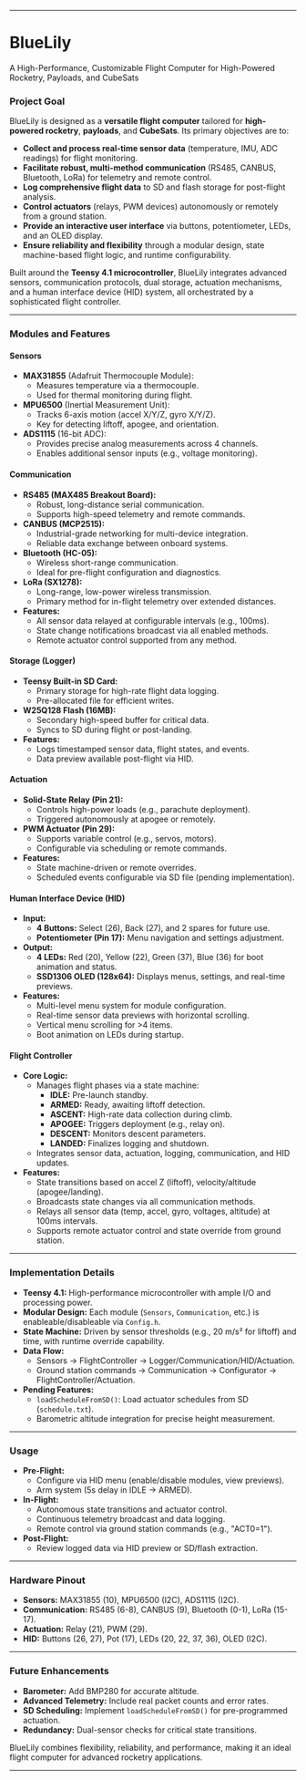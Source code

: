 
---

# BlueLily
A High-Performance, Customizable Flight Computer for High-Powered Rocketry, Payloads, and CubeSats

### **Project Goal**
BlueLily is designed as a **versatile flight computer** tailored for **high-powered rocketry**, **payloads**, and **CubeSats**. Its primary objectives are to:
- **Collect and process real-time sensor data** (temperature, IMU, ADC readings) for flight monitoring.
- **Facilitate robust, multi-method communication** (RS485, CANBUS, Bluetooth, LoRa) for telemetry and remote control.
- **Log comprehensive flight data** to SD and flash storage for post-flight analysis.
- **Control actuators** (relays, PWM devices) autonomously or remotely from a ground station.
- **Provide an interactive user interface** via buttons, potentiometer, LEDs, and an OLED display.
- **Ensure reliability and flexibility** through a modular design, state machine-based flight logic, and runtime configurability.

Built around the **Teensy 4.1 microcontroller**, BlueLily integrates advanced sensors, communication protocols, dual storage, actuation mechanisms, and a human interface device (HID) system, all orchestrated by a sophisticated flight controller.

---

### **Modules and Features**

#### **Sensors**
- **MAX31855** (Adafruit Thermocouple Module):
  - Measures temperature via a thermocouple.
  - Used for thermal monitoring during flight.
- **MPU6500** (Inertial Measurement Unit):
  - Tracks 6-axis motion (accel X/Y/Z, gyro X/Y/Z).
  - Key for detecting liftoff, apogee, and orientation.
- **ADS1115** (16-bit ADC):
  - Provides precise analog measurements across 4 channels.
  - Enables additional sensor inputs (e.g., voltage monitoring).

#### **Communication**
- **RS485 (MAX485 Breakout Board):**
  - Robust, long-distance serial communication.
  - Supports high-speed telemetry and remote commands.
- **CANBUS (MCP2515):**
  - Industrial-grade networking for multi-device integration.
  - Reliable data exchange between onboard systems.
- **Bluetooth (HC-05):**
  - Wireless short-range communication.
  - Ideal for pre-flight configuration and diagnostics.
- **LoRa (SX1278):**
  - Long-range, low-power wireless transmission.
  - Primary method for in-flight telemetry over extended distances.
- **Features:**
  - All sensor data relayed at configurable intervals (e.g., 100ms).
  - State change notifications broadcast via all enabled methods.
  - Remote actuator control supported from any method.

#### **Storage (Logger)**
- **Teensy Built-in SD Card:**
  - Primary storage for high-rate flight data logging.
  - Pre-allocated file for efficient writes.
- **W25Q128 Flash (16MB):**
  - Secondary high-speed buffer for critical data.
  - Syncs to SD during flight or post-landing.
- **Features:**
  - Logs timestamped sensor data, flight states, and events.
  - Data preview available post-flight via HID.

#### **Actuation**
- **Solid-State Relay (Pin 21):**
  - Controls high-power loads (e.g., parachute deployment).
  - Triggered autonomously at apogee or remotely.
- **PWM Actuator (Pin 29):**
  - Supports variable control (e.g., servos, motors).
  - Configurable via scheduling or remote commands.
- **Features:**
  - State machine-driven or remote overrides.
  - Scheduled events configurable via SD file (pending implementation).

#### **Human Interface Device (HID)**
- **Input:**
  - **4 Buttons:** Select (26), Back (27), and 2 spares for future use.
  - **Potentiometer (Pin 17):** Menu navigation and settings adjustment.
- **Output:**
  - **4 LEDs:** Red (20), Yellow (22), Green (37), Blue (36) for boot animation and status.
  - **SSD1306 OLED (128x64):** Displays menus, settings, and real-time previews.
- **Features:**
  - Multi-level menu system for module configuration.
  - Real-time sensor data previews with horizontal scrolling.
  - Vertical menu scrolling for >4 items.
  - Boot animation on LEDs during startup.

#### **Flight Controller**
- **Core Logic:**
  - Manages flight phases via a state machine:
    - **IDLE:** Pre-launch standby.
    - **ARMED:** Ready, awaiting liftoff detection.
    - **ASCENT:** High-rate data collection during climb.
    - **APOGEE:** Triggers deployment (e.g., relay on).
    - **DESCENT:** Monitors descent parameters.
    - **LANDED:** Finalizes logging and shutdown.
  - Integrates sensor data, actuation, logging, communication, and HID updates.
- **Features:**
  - State transitions based on accel Z (liftoff), velocity/altitude (apogee/landing).
  - Broadcasts state changes via all communication methods.
  - Relays all sensor data (temp, accel, gyro, voltages, altitude) at 100ms intervals.
  - Supports remote actuator control and state override from ground station.

---

### **Implementation Details**
- **Teensy 4.1:** High-performance microcontroller with ample I/O and processing power.
- **Modular Design:** Each module (`Sensors`, `Communication`, etc.) is enableable/disableable via `Config.h`.
- **State Machine:** Driven by sensor thresholds (e.g., 20 m/s² for liftoff) and time, with runtime override capability.
- **Data Flow:**
  - Sensors → FlightController → Logger/Communication/HID/Actuation.
  - Ground station commands → Communication → Configurator → FlightController/Actuation.
- **Pending Features:**
  - `loadScheduleFromSD()`: Load actuator schedules from SD (`schedule.txt`).
  - Barometric altitude integration for precise height measurement.

---

### **Usage**
- **Pre-Flight:**
  - Configure via HID menu (enable/disable modules, view previews).
  - Arm system (5s delay in IDLE → ARMED).
- **In-Flight:**
  - Autonomous state transitions and actuator control.
  - Continuous telemetry broadcast and data logging.
  - Remote control via ground station commands (e.g., "ACT0=1").
- **Post-Flight:**
  - Review logged data via HID preview or SD/flash extraction.

---

### **Hardware Pinout**
- **Sensors:** MAX31855 (10), MPU6500 (I2C), ADS1115 (I2C).
- **Communication:** RS485 (6-8), CANBUS (9), Bluetooth (0-1), LoRa (15-17).
- **Actuation:** Relay (21), PWM (29).
- **HID:** Buttons (26, 27), Pot (17), LEDs (20, 22, 37, 36), OLED (I2C).

---

### **Future Enhancements**
- **Barometer:** Add BMP280 for accurate altitude.
- **Advanced Telemetry:** Include real packet counts and error rates.
- **SD Scheduling:** Implement `loadScheduleFromSD()` for pre-programmed actuation.
- **Redundancy:** Dual-sensor checks for critical state transitions.

BlueLily combines flexibility, reliability, and performance, making it an ideal flight computer for advanced rocketry applications.

--- 
